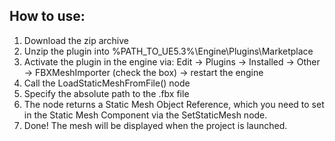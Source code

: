 ## How to use:

1. Download the zip archive
2. Unzip the plugin into %PATH_TO_UE5.3%\Engine\Plugins\Marketplace
3. Activate the plugin in the engine via: Edit -> Plugins -> Installed -> Other -> FBXMeshImporter (check the box) -> restart the engine
4. Call the LoadStaticMeshFromFile() node
5. Specify the absolute path to the .fbx file
6. The node returns a Static Mesh Object Reference, which you need to set in the Static Mesh Component via the SetStaticMesh node.
7. Done! The mesh will be displayed when the project is launched.
